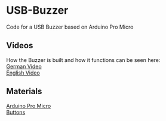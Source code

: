 # USB-Buzzer
Code for a USB Buzzer based on Arduino Pro Micro


## Videos
How the Buzzer is built and how it functions can be seen here:\
[German Video](https://www.youtube.com/watch?v=HNrbCDNYI8A)\
[English Video](https://www.youtube.com/watch?v=8sTl2Hx4LtA)

## Materials
[Arduino Pro Micro](https://amzn.to/3lZ8Rkw)\
[Buttons](https://amzn.to/3kVVobA)

